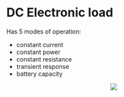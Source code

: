# DC Electronic load

Has 5 modes of operation:
- constant current
- constant power
- constant resistance
- transient response
- battery capacity

<p align="center">
  <img src="/images/insides" />
</p>
